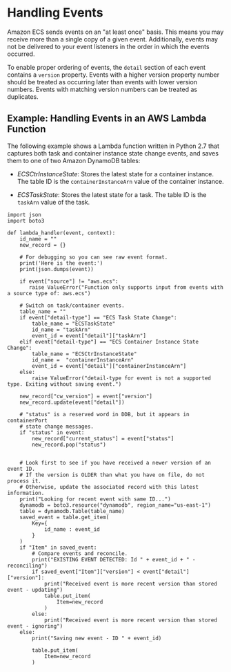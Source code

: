 # Handling Events<a name="ecs_cwet_handling"></a>

Amazon ECS sends events on an "at least once" basis\. This means you may receive more than a single copy of a given event\. Additionally, events may not be delivered to your event listeners in the order in which the events occurred\.

To enable proper ordering of events, the `detail` section of each event contains a `version` property\. Events with a higher version property number should be treated as occurring later than events with lower version numbers\. Events with matching version numbers can be treated as duplicates\.

## Example: Handling Events in an AWS Lambda Function<a name="ecs_cwet_handling_example"></a>

The following example shows a Lambda function written in Python 2\.7 that captures both task and container instance state change events, and saves them to one of two Amazon DynamoDB tables:

+ *ECSCtrInstanceState*: Stores the latest state for a container instance\. The table ID is the `containerInstanceArn` value of the container instance\.

+ *ECSTaskState*: Stores the latest state for a task\. The table ID is the `taskArn` value of the task\.

```
import json
import boto3

def lambda_handler(event, context):
    id_name = ""
    new_record = {}

    # For debugging so you can see raw event format.
    print('Here is the event:')
    print(json.dumps(event))

    if event["source"] != "aws.ecs":
       raise ValueError("Function only supports input from events with a source type of: aws.ecs")

    # Switch on task/container events.
    table_name = ""
    if event["detail-type"] == "ECS Task State Change":
        table_name = "ECSTaskState"
        id_name = "taskArn"
        event_id = event["detail"]["taskArn"]
    elif event["detail-type"] == "ECS Container Instance State Change":
        table_name = "ECSCtrInstanceState"
        id_name =  "containerInstanceArn"
        event_id = event["detail"]["containerInstanceArn"]
    else:
        raise ValueError("detail-type for event is not a supported type. Exiting without saving event.")

    new_record["cw_version"] = event["version"]
    new_record.update(event["detail"])

    # "status" is a reserved word in DDB, but it appears in containerPort
    # state change messages.
    if "status" in event:
        new_record["current_status"] = event["status"]
        new_record.pop("status")


    # Look first to see if you have received a newer version of an event ID.
    # If the version is OLDER than what you have on file, do not process it.
    # Otherwise, update the associated record with this latest information.
    print("Looking for recent event with same ID...")
    dynamodb = boto3.resource("dynamodb", region_name="us-east-1")
    table = dynamodb.Table(table_name)
    saved_event = table.get_item(
        Key={
            id_name : event_id
        }
    )
    if "Item" in saved_event:
        # Compare events and reconcile.
        print("EXISTING EVENT DETECTED: Id " + event_id + " - reconciling")
        if saved_event["Item"]["version"] < event["detail"]["version"]:
            print("Received event is more recent version than stored event - updating")
            table.put_item(
                Item=new_record
            )
        else:
            print("Received event is more recent version than stored event - ignoring")
    else:
        print("Saving new event - ID " + event_id)

        table.put_item(
            Item=new_record
        )
```